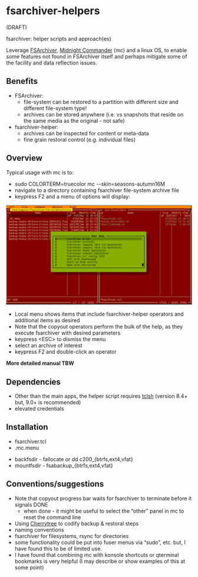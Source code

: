 # fsarchiver-helpers

(DRAFT)

fsarchiver: helper scripts and approach(es)

Leverage [FSArchiver](https://www.fsarchiver.org/), [Midnight Commander](https://midnight-commander.org/) (mc) and a linux OS, to enable some features not found in FSArchiver itself and perhaps mitigate some of the facility and data reflection issues.

## Benefits
+ FSArchiver:
  + file-system can be restored to a partition with different size and different file-system type!
  + archives can be stored anywhere (i.e. vs snapshots that reside on the same media as the original - not safe)
+ fsarchiver-helper:
  + archives can be inspected for content or meta-data
  + fine grain restoral control (e.g. individual files)

## Overview 
Typical usage with mc is to: 
+ sudo COLORTERM=truecolor mc --skin=seasons-autumn16M
+ navigate to a directory containing fsarchiver file-system archive file
+ keypress F2 and a menu of options will display:

![](https://github.com/EeyoreTheDonkee/fsarchiver-helpers/blob/main/images/mc_with_fshelp_menu.jpg)

+ Local menu shows items that include fsarchiver-helper operators and additional items as desired
+ Note that the copyout operators perform the bulk of the help, as they execute fsarchiver with desired parameters 
+ keypress \<ESC\> to dismiss the menu
+ select an archive of interest
+ keypress F2 and double-click an operator

**More detailed manual TBW**

## Dependencies
+ Other than the main apps, the helper script requires [tclsh](https://sourceforge.net/projects/tcl/files/) (version 8.4+ but, 9.0+ is recommended)
+ elevated credentials

## Installation
+ fsarchiver.tcl
+ .mc.menu
- backfsdir - fallocate or dd c200_{btrfs,ext4,vfat}
- mountfsdir - fsabackup_{btrfs,ext4,vfat}

## Conventions/suggestions
   - Note that copyout progress bar waits for fsarchiver to terminate before it signals DONE
      - when done - it might be useful to select the “other” panel in mc to reset the command line
   - Using [Cherrytree](https://www.giuspen.net/cherrytree/) to codify backup & restoral steps
   - naming conventions
   - fsarchiver for filesystems, rsync for directories
   - some functionality could be put into fuser menus via “sudo”, etc. but, I have found this to be of limited use.
   - I have found that combining mc with konsole shortcuts or qterminal bookmarks is very helpful (I may describe or show examples of this at some point)

